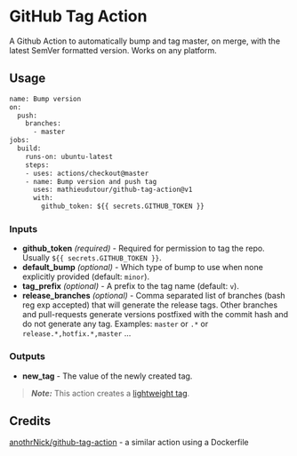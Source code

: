 # GitHub Tag Action

A Github Action to automatically bump and tag master, on merge, with the latest SemVer formatted version. Works on any platform.

## Usage

```Dockerfile
name: Bump version
on:
  push:
    branches:
      - master
jobs:
  build:
    runs-on: ubuntu-latest
    steps:
    - uses: actions/checkout@master
    - name: Bump version and push tag
      uses: mathieudutour/github-tag-action@v1
      with:
        github_token: ${{ secrets.GITHUB_TOKEN }}
```

### Inputs

- **github_token** _(required)_ - Required for permission to tag the repo. Usually `${{ secrets.GITHUB_TOKEN }}`.
- **default_bump** _(optional)_ - Which type of bump to use when none explicitly provided (default: `minor`).
- **tag_prefix** _(optional)_ - A prefix to the tag name (default: `v`).
- **release_branches** _(optional)_ - Comma separated list of branches (bash reg exp accepted) that will generate the release tags. Other branches and pull-requests generate versions postfixed with the commit hash and do not generate any tag. Examples: `master` or `.*` or `release.*,hotfix.*,master` ...

### Outputs

- **new_tag** - The value of the newly created tag.

> **_Note:_** This action creates a [lightweight tag](https://developer.github.com/v3/git/refs/#create-a-reference).

## Credits

[anothrNick/github-tag-action](https://github.com/anothrNick/github-tag-action) - a similar action using a Dockerfile
